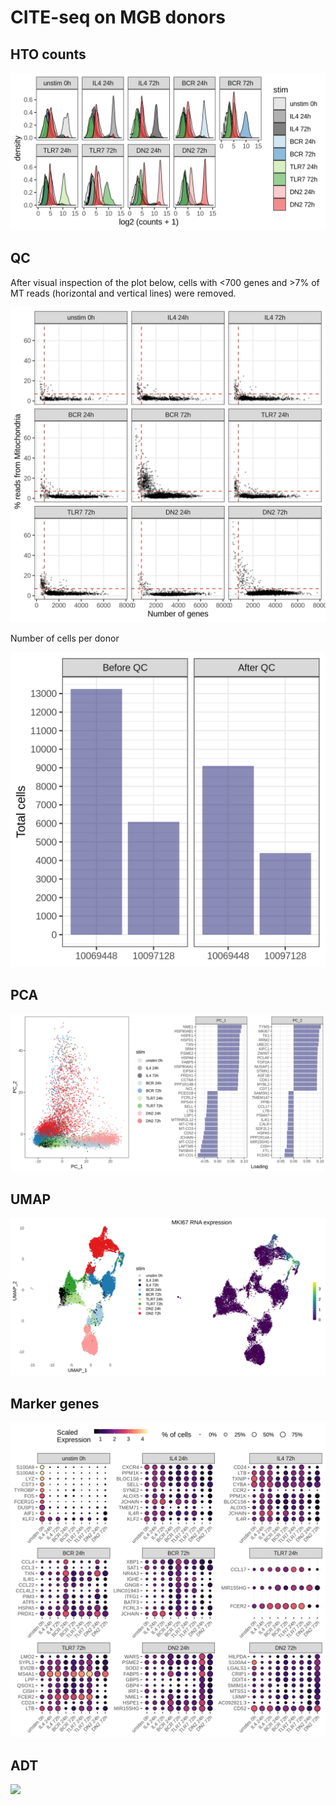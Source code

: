 CITE-seq on MGB donors
======================

HTO counts
----------

![](./plots/hto.png)<!-- -->

QC
--

After visual inspection of the plot below, cells with <700 genes and >7% of MT reads (horizontal and vertical lines) were removed.

![](./plots/qc.png)<!-- --> 


Number of cells per donor 

![](./plots/ncells.png)<!-- --> 


PCA
---

![](./plots/pca.png)<!-- --> 


UMAP
----

![](./plots/umap.png)<!-- --> 


Marker genes
------------

![](./plots/markers.png)<!-- --> 


ADT
---

![](./plots/adt.png)<!-- --> 


